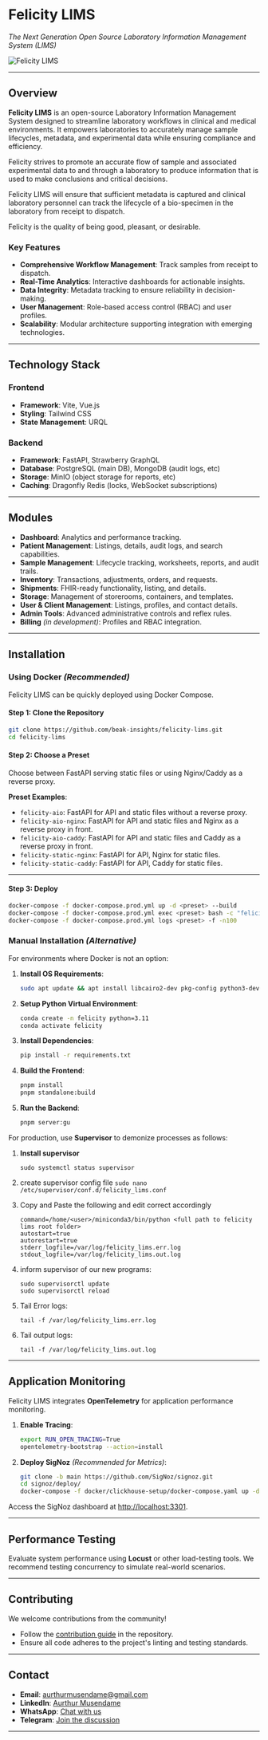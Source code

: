 # **Felicity LIMS**  
*The Next Generation Open Source Laboratory Information Management System (LIMS)*  

![Felicity LIMS](https://github.com/user-attachments/assets/bd6af479-e0a0-4337-9a1d-632e139741a0)

---

## **Overview**  
**Felicity LIMS** is an open-source Laboratory Information Management System designed to streamline laboratory workflows in clinical and medical environments. It empowers laboratories to accurately manage sample lifecycles, metadata, and experimental data while ensuring compliance and efficiency. 

Felicity strives to promote an accurate flow of sample and associated experimental data to and through a laboratory to
produce information that is used to make conclusions and critical decisions.

Felicity LIMS will ensure that sufficient metadata is captured and clinical laboratory personnel can track the lifecycle
of a bio-specimen in the laboratory from receipt to dispatch.

Felicity is the quality of being good, pleasant, or desirable.

### **Key Features**  
- **Comprehensive Workflow Management**: Track samples from receipt to dispatch.  
- **Real-Time Analytics**: Interactive dashboards for actionable insights.  
- **Data Integrity**: Metadata tracking to ensure reliability in decision-making.  
- **User Management**: Role-based access control (RBAC) and user profiles.  
- **Scalability**: Modular architecture supporting integration with emerging technologies.  

---

## **Technology Stack**  
### **Frontend**  
- **Framework**: Vite, Vue.js  
- **Styling**: Tailwind CSS  
- **State Management**: URQL  

### **Backend**  
- **Framework**: FastAPI, Strawberry GraphQL  
- **Database**: PostgreSQL (main DB), MongoDB (audit logs, etc)  
- **Storage**: MinIO (object storage for reports, etc)  
- **Caching**: Dragonfly Redis (locks, WebSocket subscriptions)  

---

## **Modules**  
- **Dashboard**: Analytics and performance tracking.  
- **Patient Management**: Listings, details, audit logs, and search capabilities.  
- **Sample Management**: Lifecycle tracking, worksheets, reports, and audit trails.  
- **Inventory**: Transactions, adjustments, orders, and requests.  
- **Shipments**: FHIR-ready functionality, listing, and details.  
- **Storage**: Management of storerooms, containers, and templates.  
- **User & Client Management**: Listings, profiles, and contact details.  
- **Admin Tools**: Advanced administrative controls and reflex rules.  
- **Billing** *(in development)*: Profiles and RBAC integration.  

---

## **Installation**  

### **Using Docker** *(Recommended)*  
Felicity LIMS can be quickly deployed using Docker Compose.  

#### **Step 1**: Clone the Repository  
```bash
git clone https://github.com/beak-insights/felicity-lims.git
cd felicity-lims
```

#### **Step 2**: Choose a Preset  
Choose between FastAPI serving static files or using Nginx/Caddy as a reverse proxy.  

**Preset Examples**:  
- `felicity-aio`: FastAPI for API and static files without a reverse proxy.  
- `felicity-aio-nginx`: FastAPI for API and static files and Nginx as a reverse proxy in front.
- `felicity-aio-caddy`: FastAPI for API and static files and Caddy as a reverse proxy in front.
- `felicity-static-nginx`: FastAPI for API, Nginx for static files.
- `felicity-static-caddy`: FastAPI for API, Caddy for static files.

---

#### **Step 3**: Deploy  
```bash
docker-compose -f docker-compose.prod.yml up -d <preset> --build
docker-compose -f docker-compose.prod.yml exec <preset> bash -c "felicity-lims upgrade"
docker-compose -f docker-compose.prod.yml logs <preset> -f -n100
```

### **Manual Installation** *(Alternative)*  
For environments where Docker is not an option:  

1. **Install OS Requirements**:  
    ```bash
    sudo apt update && apt install libcairo2-dev pkg-config python3-dev gcc g++
    ```
2. **Setup Python Virtual Environment**:  
    ```bash
    conda create -n felicity python=3.11
    conda activate felicity
    ```
3. **Install Dependencies**:  
    ```bash
    pip install -r requirements.txt
    ```
4. **Build the Frontend**:  
    ```bash
    pnpm install
    pnpm standalone:build
    ```
5. **Run the Backend**:  
    ```bash
    pnpm server:gu
    ```

For production, use **Supervisor** to demonize processes as follows:
1. **Install supervisor**
    ```sudo apt install supervisor
    sudo systemctl status supervisor
   ```
    
3. create supervisor config file
    ```sudo nano /etc/supervisor/conf.d/felicity_lims.conf```
    
4. Copy and Paste the following and edit correct accordingly
    ```[program:felicity_lims]
    command=/home/<user>/miniconda3/bin/python <full path to felicity lims root folder>
    autostart=true
    autorestart=true
    stderr_logfile=/var/log/felicity_lims.err.log
    stdout_logfile=/var/log/felicity_lims.out.log
    ```

5. inform supervisor of our new programs:
    ```sudo supervisorctl reread
    sudo supervisorctl update
    sudo supervisorctl reload
    ```

6. Tail Error logs:
    ```sudo supervisorctl tail -f felicity_lims stderr  # or
    tail -f /var/log/felicity_lims.err.log
    ```
    
7. Tail output logs:
    ```sudo supervisorctl tail -f felicity_lims stdout  # or
    tail -f /var/log/felicity_lims.out.log
    ```

---

## **Application Monitoring**  
Felicity LIMS integrates **OpenTelemetry** for application performance monitoring.  

1. **Enable Tracing**:  
    ```bash
    export RUN_OPEN_TRACING=True
    opentelemetry-bootstrap --action=install
    ```

2. **Deploy SigNoz** *(Recommended for Metrics)*:  
    ```bash
    git clone -b main https://github.com/SigNoz/signoz.git
    cd signoz/deploy/
    docker-compose -f docker/clickhouse-setup/docker-compose.yaml up -d
    ```

Access the SigNoz dashboard at [http://localhost:3301](http://localhost:3301).  

---

## **Performance Testing**  
Evaluate system performance using **Locust** or other load-testing tools. We recommend testing concurrency to simulate real-world scenarios.  

---

## **Contributing**  
We welcome contributions from the community!  

- Follow the [contribution guide](CONTRIBUTING.md) in the repository.  
- Ensure all code adheres to the project's linting and testing standards.  

---

## **Contact**  
- **Email**: [aurthurmusendame@gmail.com](mailto:aurthurmusendame@gmail.com)  
- **LinkedIn**: [Aurthur Musendame](https://www.linkedin.com/in/aurthurmusendame)  
- **WhatsApp**: [Chat with us](https://api.whatsapp.com/send?phone=263776406399)  
- **Telegram**: [Join the discussion](https://www.t.me/aurthurm)  

---
